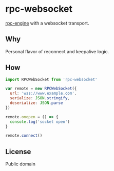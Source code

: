 # rpc-websocket
[rpc-engine](https://github.com/jessetane/rpc-engine) with a websocket transport.

## Why
Personal flavor of reconnect and keepalive logic.

## How
``` javascript
import RPCWebSocket from 'rpc-websocket'

var remote = new RPCWebSocket({
  url: 'wss://www.example.com',
  serialize: JSON.stringify,
  deserialize: JSON.parse
})

remote.onopen = () => {
  console.log('socket open')
}

remote.connect()
```

## License
Public domain
